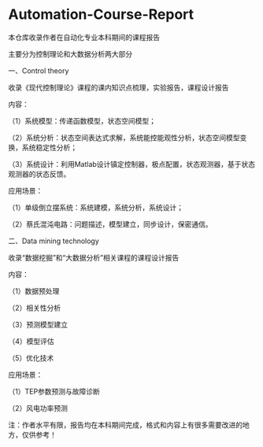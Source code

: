 # Automation-Course-Report

本仓库收录作者在自动化专业本科期间的课程报告

主要分为控制理论和大数据分析两大部分

一、Control theory

收录《现代控制理论》课程的课内知识点梳理，实验报告，课程设计报告

内容：

（1）系统模型：传递函数模型，状态空间模型；

（2）系统分析：状态空间表达式求解，系统能控能观性分析，状态空间模型变换，系统稳定性分析；

（3）系统设计：利用Matlab设计镇定控制器，极点配置，状态观测器，基于状态观测器的状态反馈。

应用场景：

（1）单级倒立摆系统：系统建模，系统分析，系统设计；

（2）蔡氏混沌电路：问题描述，模型建立，同步设计，保密通信。

二、Data mining technology

收录“数据挖掘”和“大数据分析”相关课程的课程设计报告

内容：

（1）数据预处理

（2）相关性分析

（3）预测模型建立

（4）模型评估

（5）优化技术

应用场景：

（1）TEP参数预测与故障诊断

（2）风电功率预测

注：作者水平有限，报告均在本科期间完成，格式和内容上有很多需要改进的地方，仅供参考！

